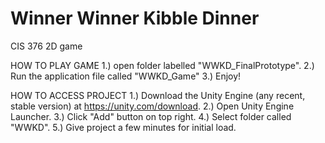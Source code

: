 # Winner Winner Kibble Dinner
CIS 376 2D game

HOW TO PLAY GAME
1.) open folder labelled "WWKD_FinalPrototype".
2.) Run the application file called "WWKD_Game"
3.) Enjoy!

HOW TO ACCESS PROJECT
1.) Download the Unity Engine (any recent, stable version) at https://unity.com/download.
2.) Open Unity Engine Launcher.
3.) Click "Add" button on top right.
4.) Select folder called "WWKD".
5.) Give project a few minutes for initial load.